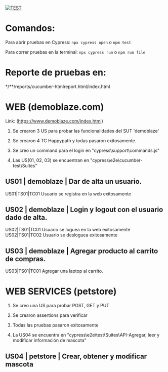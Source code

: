 [![TEST](https://img.shields.io/endpoint?url=https://dashboard.cypress.io/badge/detailed/f9y7eu/cypex&style=for-the-badge&logo=cypress)](https://dashboard.cypress.io/projects/8enutb/runs)

# Comandos:

Para abrir pruebas en Cypress: `npx cypress open` o `npm test` 

Para correr pruebas en la terminal: `npx cypress run` o `npm run file` 

# Reporte de pruebas en:
*/**/reports/cucumber-htmlreport.html/index.html 


# WEB (demoblaze.com)

Link: (https://www.demoblaze.com/index.html)

1. Se crearon 3 US para probar las funcionalidades del SUT 'demoblaze'

2. Se crearon 4 TC Happypath y todas pasaron exitosamente. 

3. Se creo un command para el login en "cypress\support\commands.js" 

4. Las US(01, 02, 03) se encuentran en "cypress\e2e\cucumber-test\Suites"

## US01 | demoblaze | Dar de alta un usuario.
US01|TS01|TC01 Usuario se registra en la web exitosamente
## US02 | demoblaze | Login y logout con el usuario dado de alta.
US02|TS01|TC01 Usuario se loguea en la web exitosamente
US02|TS01|TC02 Usuario se desloguea exitosamente
## US03 | demoblaze | Agregar producto al carrito de compras.
 US03|TS01|TC01 Agregar una laptop al carrito.


# WEB SERVICES (petstore)

1. Se creo una US para probar POST, GET y PUT

2. Se crearon assertions para verificar

3. Todas las pruebas pasaron exitosamente

4. La US04 se encuentra en "cypress\e2e\test\Suites\API-Agregar, leer y modificar información de mascota"

## US04 | petstore |  Crear, obtener y modificar mascota 
